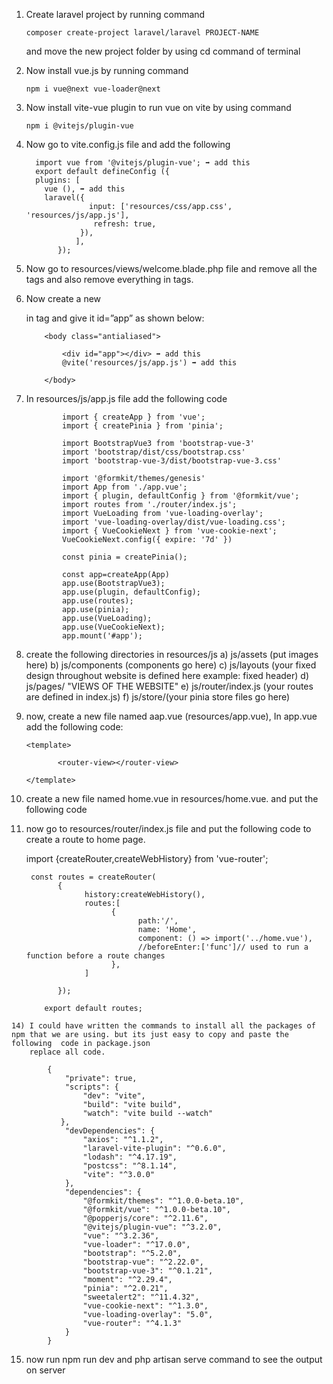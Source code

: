 1)	Create laravel project by running command 

        composer create-project laravel/laravel PROJECT-NAME
                
    and move the new project folder by using cd command of terminal
    
    

2)	Now install vue.js by running command 

        npm i vue@next vue-loader@next

3)	Now install vite-vue plugin to run vue on vite by using command 

        npm i @vitejs/plugin-vue

4)	Now go to vite.config.js file and add the following


          import vue from '@vitejs/plugin-vue'; ➡ add this
          export default defineConfig ({
          plugins: [
            vue (), ➡ add this
            laravel({
                      input: ['resources/css/app.css', 'resources/js/app.js'],
                       refresh: true,
                    }),
                   ],
               });

5)	Now go to resources/views/welcome.blade.php file and remove all the <style></style> tags and also remove everything in <body></body> tags. 

6)	Now create a new <div></div> in <body></body> tag and give it id=”app” as shown below:


            <body class="antialiased">

                <div id="app"></div> ➡ add this
                @vite('resources/js/app.js') ➡ add this

            </body>

7)	In resources/js/app.js file add the following code

                import { createApp } from 'vue';
                import { createPinia } from 'pinia';

                import BootstrapVue3 from 'bootstrap-vue-3'
                import 'bootstrap/dist/css/bootstrap.css'
                import 'bootstrap-vue-3/dist/bootstrap-vue-3.css'

                import '@formkit/themes/genesis'
                import App from './app.vue';
                import { plugin, defaultConfig } from '@formkit/vue';
                import routes from './router/index.js';
                import VueLoading from 'vue-loading-overlay';
                import 'vue-loading-overlay/dist/vue-loading.css';
                import { VueCookieNext } from 'vue-cookie-next';
                VueCookieNext.config({ expire: '7d' })

                const pinia = createPinia();

                const app=createApp(App)
                app.use(BootstrapVue3);
                app.use(plugin, defaultConfig);
                app.use(routes);
                app.use(pinia);
                app.use(VueLoading);
                app.use(VueCookieNext);
                app.mount('#app');
                
                
 10) create the following directories in resources/js
    a) js/assets (put images here)
    b) js/components (components go here)
    c) js/layouts (your fixed design throughout website is defined here example: fixed header)
    d) js/pages/ "VIEWS OF THE WEBSITE"
    e) js/router/index.js (your routes are defined in index.js)
    f) js/store/(your pinia store files go here)
   
  11) now,  create a new file named aap.vue (resources/app.vue), In app.vue add the following code:

          <template>
             
                 <router-view></router-view>
              
          </template>
          
   12) create a new file named home.vue in resources/home.vue. and put the following code
        <template>
              <div>
                    Hello World!
                </div>
         </template>
   13) now go to resources/router/index.js file and put the following code to create a route to home page.
          
          
          import {createRouter,createWebHistory} from 'vue-router';

            const routes = createRouter(
                  {
                        history:createWebHistory(),
                        routes:[
                              { 
                                    path:'/',
                                    name: 'Home',
                                    component: () => import('../home.vue'),
                                    //beforeEnter:['func']// used to run a function before a route changes
                              },
                        ] 

                  });

               export default routes;
    14) I could have written the commands to install all the packages of npm that we are using. but its just easy to copy and paste the following  code in package.json
        replace all code.

            {
                "private": true,
                "scripts": {
                    "dev": "vite",
                    "build": "vite build",
                    "watch": "vite build --watch"
               },
                "devDependencies": {
                    "axios": "^1.1.2",
                    "laravel-vite-plugin": "^0.6.0",
                    "lodash": "^4.17.19",
                    "postcss": "^8.1.14",
                    "vite": "^3.0.0"
                },
                "dependencies": {
                    "@formkit/themes": "^1.0.0-beta.10",
                    "@formkit/vue": "^1.0.0-beta.10",
                    "@popperjs/core": "^2.11.6",
                    "@vitejs/plugin-vue": "^3.2.0",
                    "vue": "^3.2.36",
                    "vue-loader": "^17.0.0",
                    "bootstrap": "^5.2.0",
                    "bootstrap-vue": "^2.22.0",
                    "bootstrap-vue-3": "^0.1.21",
                    "moment": "^2.29.4",
                    "pinia": "^2.0.21",
                    "sweetalert2": "^11.4.32",
                    "vue-cookie-next": "^1.3.0",
                    "vue-loading-overlay": "5.0",
                    "vue-router": "^4.1.3"
                }
            }

15) now run npm run dev and php artisan serve command to see the output on server

    
    
   
        
   
 
 
